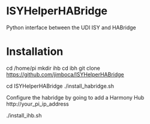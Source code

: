 # ISYHelperHABridge
Python interface between the UDI ISY and HABridge


# Installation

cd /home/pi
mkdir ihb
cd ibh
git clone https://github.com/jimboca/ISYHelperHABridge

cd ISYHelperHABridge
./install_habridge.sh

Configure the habridge by going to add a Harmony Hub
http://your_pi_ip_address

./install_ihb.sh
